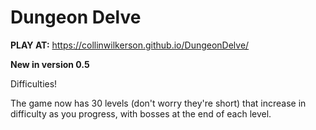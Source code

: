 # Dungeon Delve

**PLAY AT:** https://collinwilkerson.github.io/DungeonDelve/

**New in version 0.5**

Difficulties!

The game now has 30 levels (don't worry they're short) that increase in difficulty as you progress, with bosses at the end of each level.

